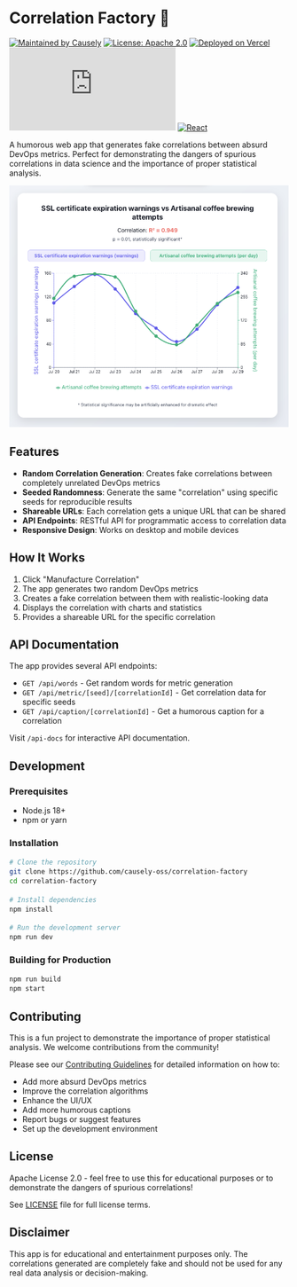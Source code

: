 # Correlation Factory 🔄

[![Maintained by Causely](https://img.shields.io/badge/Maintained%20by-Causely.ai-blue)](https://www.causely.ai)
[![License: Apache 2.0](https://img.shields.io/badge/License-Apache%202.0-blue.svg)](https://opensource.org/licenses/Apache-2.0)
[![Deployed on Vercel](https://img.shields.io/badge/Deployed%20on-Vercel-black&logo=vercel)](https://correlation-factory.vercel.app)
[![Next.js](https://img.shields.io/badge/Next.js-15.4.4-black&logo=next.js)](https://nextjs.org/)
[![React](https://img.shields.io/badge/React-19.1.0-blue&logo=react)](https://reactjs.org/)

A humorous web app that generates fake correlations between absurd DevOps metrics. Perfect for demonstrating the dangers of spurious correlations in data science and the importance of proper statistical analysis.

<picture>
  <source media="(prefers-color-scheme: dark)" srcset="./public/example-dark.png">
  <img alt="" src="./public/example-light.png">
</picture>

## Features

- **Random Correlation Generation**: Creates fake correlations between completely unrelated DevOps metrics
- **Seeded Randomness**: Generate the same "correlation" using specific seeds for reproducible results
- **Shareable URLs**: Each correlation gets a unique URL that can be shared
- **API Endpoints**: RESTful API for programmatic access to correlation data
- **Responsive Design**: Works on desktop and mobile devices

## How It Works

1. Click "Manufacture Correlation"
2. The app generates two random DevOps metrics
3. Creates a fake correlation between them with realistic-looking data
4. Displays the correlation with charts and statistics
5. Provides a shareable URL for the specific correlation

## API Documentation

The app provides several API endpoints:

- `GET /api/words` - Get random words for metric generation
- `GET /api/metric/[seed]/[correlationId]` - Get correlation data for specific seeds
- `GET /api/caption/[correlationId]` - Get a humorous caption for a correlation

Visit `/api-docs` for interactive API documentation.

## Development

### Prerequisites

- Node.js 18+
- npm or yarn

### Installation

```bash
# Clone the repository
git clone https://github.com/causely-oss/correlation-factory
cd correlation-factory

# Install dependencies
npm install

# Run the development server
npm run dev
```

### Building for Production

```bash
npm run build
npm start
```

## Contributing

This is a fun project to demonstrate the importance of proper statistical analysis. We welcome contributions from the community!

Please see our [Contributing Guidelines](CONTRIBUTING.md) for detailed information on how to:

- Add more absurd DevOps metrics
- Improve the correlation algorithms
- Enhance the UI/UX
- Add more humorous captions
- Report bugs or suggest features
- Set up the development environment

## License

Apache License 2.0 - feel free to use this for educational purposes or to demonstrate the dangers of spurious correlations!

See [LICENSE](LICENSE) file for full license terms.

## Disclaimer

This app is for educational and entertainment purposes only. The correlations generated are completely fake and should not be used for any real data analysis or decision-making.
